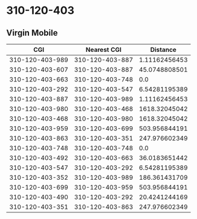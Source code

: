 # 310-120-403
## Virgin Mobile


| CGI | Nearest CGI | Distance |
|-----|-------------|----------|
| 310-120-403-989 | 310-120-403-887 | 1.11162456453 |
| 310-120-403-607 | 310-120-403-887 | 45.0748808501 |
| 310-120-403-663 | 310-120-403-748 | 0.0 |
| 310-120-403-292 | 310-120-403-547 | 6.54281195389 |
| 310-120-403-887 | 310-120-403-989 | 1.11162456453 |
| 310-120-403-980 | 310-120-403-468 | 1618.32045042 |
| 310-120-403-468 | 310-120-403-980 | 1618.32045042 |
| 310-120-403-959 | 310-120-403-699 | 503.956844191 |
| 310-120-403-863 | 310-120-403-351 | 247.976602349 |
| 310-120-403-748 | 310-120-403-748 | 0.0 |
| 310-120-403-492 | 310-120-403-663 | 36.0183651442 |
| 310-120-403-547 | 310-120-403-292 | 6.54281195389 |
| 310-120-403-352 | 310-120-403-989 | 186.361431709 |
| 310-120-403-699 | 310-120-403-959 | 503.956844191 |
| 310-120-403-490 | 310-120-403-292 | 20.4241244169 |
| 310-120-403-351 | 310-120-403-863 | 247.976602349 |
